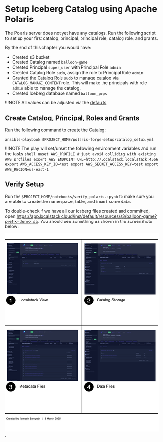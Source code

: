 # Setup Iceberg Catalog using Apache Polaris

The Polaris server does not yet have any catalogs. Run the following script to set up your first catalog, principal, principal role, catalog role, and grants.

By the end of this chapter you would have:

- Created s3 bucket
- Created Catalog named `balloon-game`
- Created Principal `super_user` with Principal Role `admin`
- Created Catalog Role `sudo`, assign the role to Principal Role `admin`
- Granted the Catalog Role `sudo` to manage catalog via `CATALOG_MANAGE_CONTENT` role. This will make the principals with role `admin` able to manage the catalog.
- Created Iceberg database named `balloon_pops`

!!!NOTE
    All values can be adjusted via the [defaults](../../polaris-forge-setup/defaults/main.yml)

## Create Catalog, Principal, Roles and Grants

Run the following command to create the Catalog:

```shell
ansible-playbook $PROJECT_HOME/polaris-forge-setup/catalog_setup.yml
```

!!!NOTE
    The play will set/unset the following environment variables and run the tasks
    ```shell
        unset AWS_PROFILE # just avoid colliding with existing AWS profiles
        export AWS_ENDPOINT_URL=http://localstack.localstack:4566
        export AWS_ACCESS_KEY_ID=test
        export AWS_SECRET_ACCESS_KEY=test
        export AWS_REGION=us-east-1
    ```

## Verify Setup

Run the `$PROJECT_HOME/notebooks/verify_polaris.ipynb` to make sure you are able to create the namespace, table, and insert some data.

To double-check if we have all our iceberg files created and committed, open <https://app.localstack.cloud/inst/default/resources/s3/balloon-game?prefix=demo_db>. You should see something as shown in the screenshots below:

![Localstack](images/verify_polaris.png).
